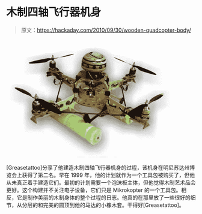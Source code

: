 # 木制四轴飞行器机身

> 原文：<https://hackaday.com/2010/09/30/wooden-quadcopter-body/>

![brings back memories of balsa wood gliders](img/51e8885fad774052ab95f210adb6ed03.png "Wooden-Remote-Control-Quadrocopter-Build")

[Greasetattoo]分享了他建造木制四轴飞行器机身的过程，该机身在明尼苏达州博览会上获得了第二名。早在 1999 年，他的计划就作为一个工具包被购买了，但他从未真正着手建造它们。最初的计划需要一个泡沫板主体，但他觉得木制艺术品会更好。这个构建并不关注电子设备，它们只是 Mikrokopter 的一个工具包。相反，它是制作美丽的木制身体的整个过程的日志。他真的在那里放了一些很好的细节，从分层的和完美的圆顶到他的马达的小橡木套。干得好[Greasetattoo]。